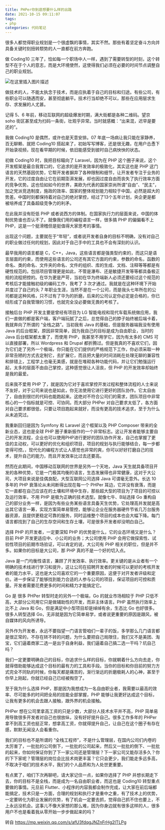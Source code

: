 ```yaml
---
title: PHPer你到底想要什么样的出路
date: 2021-10-15 09:11:07
tags:
- php
categories: 代码笔记
---
```


很多人都觉得职业规划是一个很虚飘的事情，其实不然。那些有着坚定奋斗方向并具备关键时刻扭转颓势的人一直都在前方奔跑。
<!-- more -->

做 Coding10 三年了，恰如每一个职场中人一样，遇到了需要转型的时刻，这个转型不在于个人的意志，而是大环境使然，这使得我们必须在必要的时间节点调整自己的职业规划。


![在这里插入图片描述](https://img-blog.csdnimg.cn/6eacf178ef3d44689eb0f9b7956fbd43.png?x-oss-process=image/watermark,type_ZHJvaWRzYW5zZmFsbGJhY2s,shadow_50,text_Q1NETiBA5bCP5p6rdmlw,size_20,color_FFFFFF,t_70,g_se,x_16)




做技术的人，不能太执念于技术，而是应执着于自己的目标和归途。有些公司，有些职业可以随遇而安，甚至彻底躺平。技术行当却绝不可以，那些在应用层求生存、求发展的人尤甚。



记得 5、6 年前，移动互联网的超级爆发时期，满大街都是各种二维码。望京soho 街区甚至成为扫码一条街，壮观乎异常。当时就感概：“出来混，迟早是要还的”。

我做 Coding10 是偶然，或许也是天意安排。07 年底一场病让我只能在家静养，百无聊赖、就把 Coding10 搭起来了，初始写写博客，还是很无趣，在用户怂恿下开始录视频，现在看早期的时候，依旧能感受到彼时自己病怏怏的状态。



初做 Coding10 时，我把目标瞄向了 Laravel，因为在 PHP 这个圈子来说，这个开发框架是最合我胃口的，它追求的是开发效率的极致化，其实这也是 PHP 这门语言的天然基因优势，它帮开发者摒弃了各种限制和细节，让开发者专注于业务的开发，它的过度自由让它在前期澎湃发展，却也因过度自由而丧失了执行效率方面的竞争优势。这也恰如如今的世界，美欧为代表的国家崇尚所谓“自由”、“民主”，加之党派竞选制度，施政的效率、国家的整体规划能力相较于中国，必然是超大的势差。中国时刻都保持着对自己的绝对掌控，经过了13个五年计划，央企更是都被培养成了具备超级竞争力的利矛。



在此我并没有贬低 PHP 或者说西方的体制。在国家执行力的层面来说，中国的体制优势谁也否认不了。就像我们用的编程语言一样，很多搞 PHP 的偏偏看不上 PHP，这是一个挺滑稽但是挺值得大家思考的事情。



出现这个问题，主要就在于“年轻”，或者说开发者自身的目标不明确，没有对自己的职业做过任何的规划，因此对于自己手中的工具也不会有深刻的认识。



最早我用的语言都是 C，C++，Java，这些语言都是强类型约束的，而这只是语言层面的约束，而使用这些语言的公司还有其它方面的约束，参数的命名，函数的命名、类的命名、文件夹的命名、文件的组织、库的生成、文档、注释等等都是有硬性规范的。包括项目管理更是如此，不管是瀑布、还是敏捷开发等等都具备极正规的流程把控的。在华为更是严苛，当初在华为终端新人必须还要经过这个规范的考核后才能接触初级的编码工作，我考了 3 次才通过。我就是在这种环境下开始并度过了自己的头 7 年职业生涯，当然不是在一个公司，而是我头七年所在的公司都是这种风格，只不过有了华为的折磨，后来的公司认定你必定是合格的，你已经形成了自我管理的习惯，也就完全没必要做无畏的考核了。



接触后台 PHP 开发主要是曾经有项目为 LG 智能电视和现代车载系统做应用，我们一直做的都是客户端，客户端玩腻了之后，总觉得自己的脖子始终被后端卡着，我就奔向了所谓的 “全栈之路”。当初我有 Java 的基础，但是服务器端我没有使用 Java 的后台框架，原因非常简单，因为我自己的目标是成为自由职业，当时的 Java 后台框架都太重了，而使用 PHP，我甚至不用学它，因为有太多的 CMS 可以直接部署，所以 Wordpress 和 Drupal 都折腾过。但是我真的不喜欢它们，因为它们走了另外一个极端，你只能在它们提供的严格规范下工作，你必须采取一种非常丑陋的方式去定制它，去扩展它，而且把大量的时间消耗在处理无聊的兼容性和排错上，工程学上也毫无美感，就是在堆砌各种功能代码，并让它们勉强运行起，太多的层面不由自己掌控，这种感觉很让人沮丧，但 PHP 的开发效率却始终是我的最爱。



后来我不爱用 PHP 了，就是因为它对于喜欢掌控开发过程和整体流程的人士来说不友好，对于公司来说也是如此，你无法使用它进行更好的团队协作。它太自由了，自由到很烂的代码也能跑起来。这绝对不符合公司们的需求，团队项目中非常核心的一个指标就是可控、可协同。而大部分 PHPer 对自己要求太低了，各方面对自己要求都很低，只要让项目跑起来就好，而没有更高的技术追求，至于为什么从未追究过。



我重新回归是因为 Symfony 和 Laravel 这个框架以及 PHP Composer 带来的全新业态，这也是全球 PHP 圈子重新振作的一个非常标志。这让开发者能够主要自己的开发流程，企业也可以使用PHP进行更好的团队协作开发，自己也掌握了更佳的主动权，可以更好的优化和组织项目，项目的规划与执行能够结合，每一步都变得可控。，现代化的编程方式让人感觉也非常的爽，你可以好好打磨自己的技术，提升自己的能力，而且开发效率比过去还要高。



然而在此期间，中国移动互联网的世界是另外一个天地，Java 天生就具备项目开发的各种优势，它是一门极其均衡的语言，生态发展得也非常健康，这对于大公司，大项目来说是佳偶良配，大型互联网公司选择 Java 可谓毫无意外。长达 10 多年的 PHP 衰落论从未间断得出现在每一个 PHPer 耳边，它并没有衰落，而是它一直都在自己应该在的土壤和环境中生存，那些超大型的项目为了项目的可控以及运行效率，不用 PHP 是极为正确的技术选型。就像七牛、B站选择 Go 重构自己的部分业务一样，是因为有些业务某些语言具备天生优势，它处理高并发就是高出其它语言一筹，实现方案简单易管控，能够让企业在服务器硬件节省几万台服务器资源，且提供更稳定可靠的服务，同时运维整个项目的成本也会大幅下降。每门语言都找到了自己的生存空间和生存土壤，可是很多开发者却没明白自己。



选择 PHP 的开发者，一定要深知 PHP 的优势是什么，它的业态环境又是什么？目前 PHP 开发更适应中、小公司的业务；大公司使用 PHP 会用它做探索性、试验性项目的前期市场验证，可以肯定的说，大公司有 PHP 相关的职位，但是并不多。如果你的目标是大公司，那 PHP 真的不是一个好的切入点。



Java 是一门均衡性语言，兼顾了开发效率、执行效率。更关键的是从业者有一个明确的技术线进行学习和提升，这让公司在招聘开发者的时候可以更好的考核开发者的能力水平，这也是大公司喜欢它的一个重要原因，这便于对开发者评级和定价。进一步保证了能够找到能力合适的人参与公司的项目，保证项目的可控和质量。开发者需要花费更多的时间和精力才能搞定它。



Go 是 很多 PHPer 转型时走的另外一个极端，Go 的就业市场相较于 PHP 只低不高，大部分公司用它只是做辅助性的开发，而非主体语言。PHP 虽然执行效率上比不上 Java 和 Go，但是满足中小型项目却是绰绰有余，生态比 Go 也好很多。很多人转型选择 Go，无非就是因为它简单易学，或者说更重要的原因是跟风，被自媒体的风向所诱导。



另外作为开发者，永远不要指望一门语言管咱们一辈子的饭，多学那么几门语言都是很正常的，不存在转不转的问题，为什么要把自己局限住，我们又不是美团、淘宝，它们逼着商家二选一是出于自身利益，我们逼着自己搞二选一干吗？坑自己吗？



我们一定更要明确自己的目标，你追求什么样的目标，你就朝着什么方向去走，你就得借助能够达成这个目标的最有力的工具和手段。当你的目标和你目前的努力方式完全不同轨的时候，你每天都是痛苦的，渐行渐远的折磨极耗人的心神，甚至于你早上刚起，你就已经自己已经被掏空了。



至于我为什么选择 PHP，那是因为我想成为一名自由职业者，我需要以最高的效率、尽可能多的时间把全局的技能全部掌握，PHP 能够让我更好达成这个目标，让我有更多的机会去跟人接触，跟外界的机会接触。



PHPer 想在公司里拿高工资的只是少数，大部分人技术水平并不高，PHP 简单易用导致很多开发者对自己也很放纵，没有好好提升自己。很多工作多年的 PHPer 拿不到高工资也挺正常，想拿高工资，你就得提升自己，让自己在这个圈子有存在感，默默无闻没人会看重你。



我们的目标也不是所谓的 “全栈工程师”，不是什么管理层，在国内公司们内卷的太厉害了，一批批的公司倒下，一批批的公司起来，然后又一批批的倒下、一批批的起来，你如何保证你到了下一家公司还是管理层？下一家公司又能存活多久？你的下下家呢？管理层的岗位会比技术岗更丰富？它只会更少，我们能走多远多高，不取决于咱们的技术水平，我们的个人品质和为人处世更重要。



有点累了，咱们下次再聊吧，请大家记住一点，如果你选择了 PHP 并想长期走下去，你的目标不是全栈，而是成为一名自由职业者，而这也是 Coding10 转型重点要做的事情。元旦前 Flutter、小程序的内容我都会制作完成，让大家在前后端都能搞定，技术只是一方面，合理的规划和执行才是重中之重，有了技术上的优势，一定要转化为职业发展的优势，有了机会一定要去抓，觉得自己抓不住也要上，不上永远没机会。这事儿不像大家想的那么难，因为你身边就有很多这样的人，很多用户不也是看着我从零开始一步步做起来的吗？


转自 https://mp.weixin.qq.com/s/afU3fdqgJNZnFrHg2ITLPg

